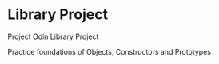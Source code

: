 # Library Project
Project Odin Library Project

Practice foundations of Objects, Constructors and Prototypes
